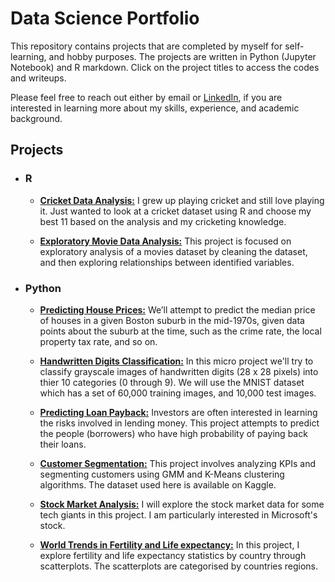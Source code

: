 # Data Science Portfolio

This repository contains projects that are completed by myself for self-learning, and hobby purposes. The projects are written in Python (Jupyter Notebook) and R markdown. Click on the project titles to access the codes and writeups.

Please feel free to reach out either by email or [LinkedIn](https://www.linkedin.com/in/ismail-frz/), if you are interested in learning more about my skills, experience, and academic background.

## Projects

- ### R
  - **[Cricket Data Analysis:](https://rpubs.com/ismail-hm/605412)**
     I grew up playing cricket and still love playing it. Just wanted to look at a cricket dataset using R and choose my best 11 based on the analysis and my cricketing knowledge.
     
  - **[Exploratory Movie Data Analysis:](http://rpubs.com/ismail-hm/555820)**
     This project is focused on exploratory analysis of a movies dataset by cleaning the dataset, and then exploring relationships between identified variables.

- ### Python
    -  **[Predicting House Prices:](https://github.com/ismail-frz/Data-Science-Portfolio/blob/master/Predicting%20House%20Prices.ipynb)**
    We’ll attempt to predict the median price of houses in a given Boston suburb in the mid-1970s, given data points about the suburb at the time, such as the crime rate, the local property tax rate, and so on.
    
    -  **[Handwritten Digits Classification:](https://github.com/ismail-frz/Data-Science-Portfolio/blob/master/Handwritten%20Integer%20Classification.ipynb)**
    In this micro project we'll try to classify grayscale images of handwritten digits (28 x 28 pixels) into thier 10 categories (0 through 9). We will use the MNIST dataset which has a set of 60,000 training images, and 10,000 test images.
    
  -  **[Predicting Loan Payback:](https://github.com/ismail-frz/Data-Science-Portfolio/blob/master/Predicting%20Loan%20Payback.ipynb)**
  Investors are often interested in learning the risks involved in lending money. This project attempts to predict the people (borrowers) who have high probability of paying back their loans.
  
  -  **[Customer Segmentation:](https://github.com/ismail-frz/Data-Science-Portfolio/blob/master/Machine_Learning:%20Customer_Segmentation.ipynb)** 
  This project involves analyzing KPIs and segmenting customers using GMM and K-Means clustering algorithms. The dataset used here is available on Kaggle.
  
  -  **[Stock Market Analysis:](https://github.com/ismail-frz/Data-Science-Portfolio/blob/master/Stock%20Market%20Analysis.ipynb)** 
  I will explore the stock market data for some tech giants in this project. I am particularly interested in Microsoft's stock.
  
  -  **[World Trends in Fertility and Life expectancy:](https://github.com/ismail-hm/Data-Science-Portfolio/blob/master/World%20Trends%20in%20Birth%20rate%20and%20Life%20Expectancy.ipynb)** 
     In this project, I explore fertility and life expectancy statistics by country through scatterplots. The scatterplots are categorised by countries regions.


